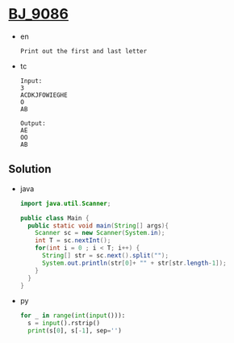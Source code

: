 # [BJ_9086](https://acmicpc.net/problem/9086)

* en

  ```en
  Print out the first and last letter
  ```

* tc

  ```tc
  Input:
  3
  ACDKJFOWIEGHE
  O
  AB

  Output:
  AE
  OO
  AB
  ```

## Solution

* java

  ```java
  import java.util.Scanner;

  public class Main {
    public static void main(String[] args){
      Scanner sc = new Scanner(System.in);
      int T = sc.nextInt();
      for(int i = 0 ; i < T; i++) {
        String[] str = sc.next().split("");
        System.out.println(str[0]+ "" + str[str.length-1]);
      }
    }
  }
  ```

* py

  ```py
  for _ in range(int(input())):
    s = input().rstrip()
    print(s[0], s[-1], sep='')
  ```
